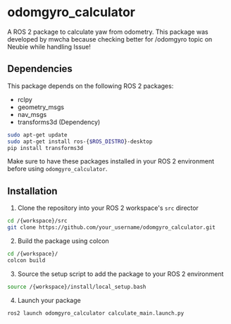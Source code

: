 # odomgyro_calculator

A ROS 2 package to calculate yaw from odometry.
This package was developed by mwcha because checking better for /odomgyro topic on Neubie while handling Issue!

## Dependencies

This package depends on the following ROS 2 packages:

- rclpy
- geometry_msgs
- nav_msgs
- transforms3d (Dependency)
```bash
sudo apt-get update
sudo apt-get install ros-{$ROS_DISTRO}-desktop
pip install transforms3d
```

Make sure to have these packages installed in your ROS 2 environment before using `odomgyro_calculator`.

## Installation

1. Clone the repository into your ROS 2 workspace's `src` director

```bash
cd /{workspace}/src
git clone https://github.com/your_username/odomgyro_calculator.git
```

2. Build the package using colcon

```bash
cd /{workspace}/
colcon build
```

3. Source the setup script to add the package to your ROS 2 environment

```bash
source /{workspace}/install/local_setup.bash
```

4. Launch your package

```bash
ros2 launch odomgyro_calculator calculate_main.launch.py
```
